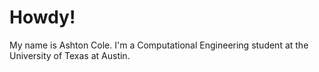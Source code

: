 # Howdy!
My name is Ashton Cole. I'm a Computational Engineering student at the University of Texas at Austin.

<!---
ashtonvcole/ashtonvcole is a ✨ special ✨ repository because its `README.md` (this file) appears on your GitHub profile.
You can click the Preview link to take a look at your changes.
--->

